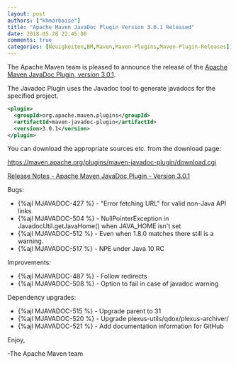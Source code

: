 ```yaml
---
layout: post
authors: ["khmarbaise"]
title: "Apache Maven JavaDoc Plugin Version 3.0.1 Released"
date: 2018-05-28 22:45:00
comments: true
categories: [Neuigkeiten,BM,Maven,Maven-Plugins,Maven-Plugin-Releases]
---
```

The Apache Maven team is pleased to announce the release of the 
[Apache Maven JavaDoc Plugin, version 3.0.1](https://maven.apache.org/plugins/maven-javadoc-plugin).

The Javadoc Plugin uses the Javadoc tool to generate javadocs for the
specified project. 


``` xml
<plugin>
  <groupId>org.apache.maven.plugins</groupId>
  <artifactId>maven-javadoc-plugin</artifactId>
  <version>3.0.1</version>
</plugin>
```

You can download the appropriate sources etc. from the download page:

https://maven.apache.org/plugins/maven-javadoc-plugin/download.cgi

<!-- more -->

[Release Notes - Apache Maven JavaDoc Plugin - Version 3.0.1](https://issues.apache.org/jira/secure/ReleaseNote.jspa?projectId=12317529&version=12342283)

Bugs:

 * {%ajl MJAVADOC-427 %} - "Error fetching URL" for valid non-Java API links
 * {%ajl MJAVADOC-504 %} - NullPointerException in JavadocUtil.getJavaHome() when JAVA_HOME isn't set
 * {%ajl MJAVADOC-512 %} - Even when <javadocVersion>1.8.0</javadocVersion> matches there still is a warning.
 * {%ajl MJAVADOC-517 %} - NPE under Java 10 RC

Improvements:

 * {%ajl MJAVADOC-487 %} - Follow redirects
 * {%ajl MJAVADOC-508 %} - Option to fail in case of javadoc warning

Dependency upgrades:

 * {%ajl MJAVADOC-515 %} - Upgrade parent to 31
 * {%ajl MJAVADOC-520 %} - Upgrade plexus-utils/qdox/plexus-archiver/
 * {%ajl MJAVADOC-521 %} - Add documentation information for GitHub


Enjoy,

-The Apache Maven team 
